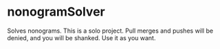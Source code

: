 # nonogramSolver
Solves nonograms.
This is a solo project. Pull merges and pushes will be denied, and you will be shanked.
Use it as you want.
